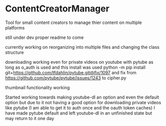 # ContentCreatorManager
Tool for small content creators to manage thier content on multiple platforms

still under dev proper readme to come

currently working on reorganizing into multiple files and changing the class structure

downloading working even for private videos on youtube with pytube as long as o_auth is used and this install was used python -m pip install git+https://github.com/tfdahlin/pytube.git@fix/1097 and fix from https://github.com/pytube/pytube/issues/1243 to cipher.py

thumbnail functionality working

Started working towards making youtube-dl an option and even the default option but due to it not having a good option for downloading private videos like pytube (I am able to get it to auth once and the oauth token caches) I have made pytube default and left youtube-dl in an unfinished state but may return to it one day